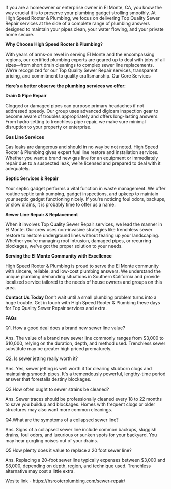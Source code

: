 If you are a homeowner or enterprise owner in El Monte, CA, you know the way crucial it is to preserve your plumbing gadget strolling smoothly. At High Speed Rooter & Plumbing, we focus on delivering Top Quality Sewer Repair services at the side of a complete range of plumbing answers designed to maintain your pipes clean, your water flowing, and your private home secure.

<b>Why Choose High Speed Rooter & Plumbing?</b>

With years of arms-on revel in serving El Monte and the encompassing regions, our certified plumbing experts are geared up to deal with jobs of all sizes—from short drain cleanings to complex sewer line replacements. We’re recognized for our Top Quality Sewer Repair services, transparent pricing, and commitment to quality craftsmanship.
Our Core Services

<b>Here’s a better observe the plumbing services we offer:</b>


<b>Drain & Pipe Repair</b>

Clogged or damaged pipes can purpose primary headaches if not addressed speedy. Our group uses advanced digicam inspection gear to become aware of troubles appropriately and offers long-lasting answers. From hydro-jetting to trenchless pipe repair, we make sure minimal disruption to your property or enterprise.


<b>Gas Line Services</b>

Gas leaks are dangerous and should in no way be not noted. High Speed Rooter & Plumbing gives expert fuel line restore and installation services. Whether you want a brand new gas line for an equipment or immediately repair due to a suspected leak, we’re licensed and prepared to deal with it adequately.


<b>Septic Services & Repair</b>

Your septic gadget performs a vital function in waste management. We offer routine septic tank pumping, gadget inspections, and upkeep to maintain your septic gadget functioning nicely. If you're noticing foul odors, backups, or slow drains, it is probably time to offer us a name.


<b>Sewer Line Repair & Replacement</b>

When it involves Top Quality Sewer Repair services, we lead the manner in El Monte. Our crew uses non-invasive strategies like trenchless sewer restore to restore underground lines without tearing up your landscaping. Whether you’re managing root intrusion, damaged pipes, or recurring blockages, we've got the proper solution to your needs.



<b>Serving the El Monte Community with Excellence</b>

High Speed Rooter & Plumbing is proud to serve the El Monte community with sincere, reliable, and low-cost plumbing answers. We understand the unique plumbing demanding situations in Southern California and provide localized service tailored to the needs of house owners and groups on this area.

<b>Contact Us Today</b>
Don’t wait until a small plumbing problem turns into a huge trouble. Get in touch with High Speed Rooter & Plumbing these days for Top Quality Sewer Repair services and extra. 


<b>FAQs</b>

Q1. How a good deal does a brand new sewer line value?

Ans. The value of a brand new sewer line commonly ranges from $3,000 to $10,000, relying on the duration, depth, and method used. Trenchless sewer substitute may be greater high priced prematurely.


Q2. Is sewer jetting really worth it?

Ans. Yes, sewer jetting is well worth it for clearing stubborn clogs and maintaining smooth pipes. It's a tremendously powerful, lengthy-time period answer that forestalls destiny blockages.


Q3.How often ought to sewer strains be cleaned?

Ans. Sewer traces should be professionally cleaned every 18 to 22 months to save you buildup and blockages. Homes with frequent clogs or older structures may also want more common cleanings.


Q4.What are the symptoms of a collapsed sewer line?

Ans. Signs of a collapsed sewer line include common backups, sluggish drains, foul odors, and luxurious or sunken spots for your backyard. You may hear gurgling noises out of your drains.


Q5.How plenty does it value to replace a 20 foot sewer line?

Ans. Replacing a 20-foot sewer line typically expenses between $3,000 and $8,000, depending on depth, region, and technique used. Trenchless alternative may cost a little extra.

Wesite link - https://hsrooterplumbing.com/sewer-repair/
